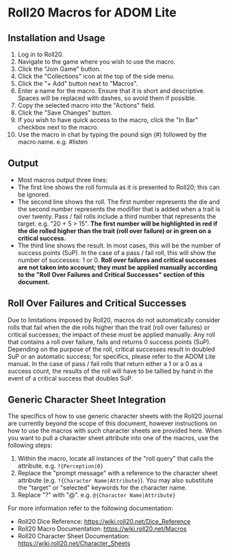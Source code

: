 # Roll20 Macros for ADOM Lite

## Installation and Usage
1. Log in to Roll20.
2. Navigate to the game where you wish to use the macro.
3. Click the "Join Game" button.
4. Click the "Collections" icon at the top of the side menu.
5. Click the "+ Add" button next to "Macros".
6. Enter a name for the macro. Ensure that it is short and descriptive. Spaces will be replaced with dashes, so avoid them if possible.
7. Copy the selected macro into the "Actions" field.
8. Click the "Save Changes" button.
9. If you wish to have quick access to the macro, click the "In Bar" checkbox next to the macro.
10. Use the macro in chat by typing the pound sign (#) followed by the macro name. e.g. #listen

## Output
* Most macros output three lines:
* The first line shows the roll formula as it is presented to Roll20; this can be ignored.
* The second line shows the roll. The first number represents the die and the second number represents the modifier that is added when a trait is over twenty. Pass / fail rolls include a third number that represents the target. e.g. "20 + 5 > 15". **The first number will be highlighted in red if the die rolled higher than the trait (roll over failure) or in green on a critical success.**
* The third line shows the result. In most cases, this will be the number of success points (SuP). In the case of a pass / fail roll, this will show the number of successes: 1 or 0. **Roll over failures and critical successes are not taken into account; they must be applied manually according to the "Roll Over Failures and Critical Successes" section of this document.**


## Roll Over Failures and Critical Successes
Due to limitations imposed by Roll20, macros do not automatically consider rolls that fail when the die rolls higher than the trait (roll over failures) or critical successes; the impact of these must be applied manually. Any roll that contains a roll over failure, fails and returns 0 success points (SuP). Depending on the purpose of the roll, critical successes result in doubled SuP or an automatic success; for specifics, please refer to the ADOM Lite manual. In the case of pass / fail rolls that return either a 1 or a 0 as a success count, the results of the roll will have to be tallied by hand in the event of a critical success that doubles SuP.

## Generic Character Sheet Integration
The specifics of how to use generic character sheets with the Roll20 journal are currently beyond the scope of this document, however instructions on how to use the macros with such character sheets are provided here. When you want to pull a character sheet attribute into one of the macros, use the following steps:
1. Within the macro, locate all instances of the "roll query" that calls the attribute. e.g. `?{Perception|0}`
2. Replace the "prompt message" with a reference to the character sheet attribute (e.g. `?{Character Name|Attribute}`). You may also substitute the "target" or "selected" keywords for the character name.
3. Replace "?" with "@". e.g. `@{Character Name|Attribute}`

For more information refer to the following documentation:
* Roll20 Dice Reference: https://wiki.roll20.net/Dice_Reference
* Roll20 Macro Documentation: https://wiki.roll20.net/Macros
* Roll20 Character Sheet Documentation: https://wiki.roll20.net/Character_Sheets
